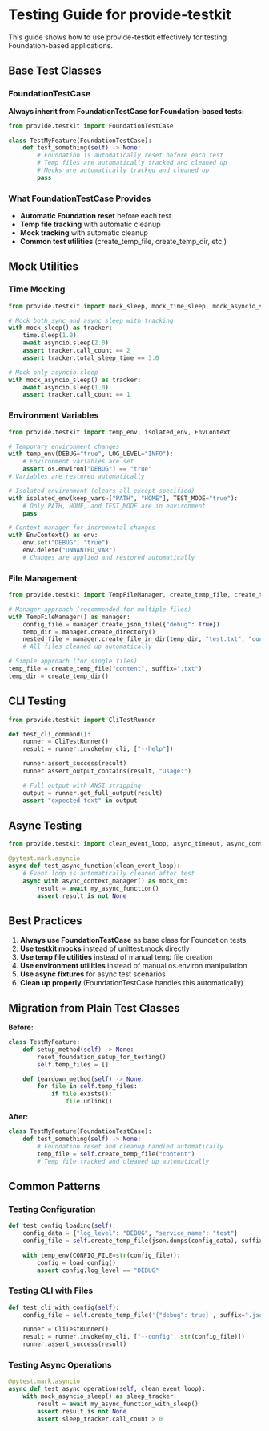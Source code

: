 # Testing Guide for provide-testkit

This guide shows how to use provide-testkit effectively for testing Foundation-based applications.

## Base Test Classes

### FoundationTestCase

**Always inherit from FoundationTestCase for Foundation-based tests:**

```python
from provide.testkit import FoundationTestCase

class TestMyFeature(FoundationTestCase):
    def test_something(self) -> None:
        # Foundation is automatically reset before each test
        # Temp files are automatically tracked and cleaned up
        # Mocks are automatically tracked and cleaned up
        pass
```

### What FoundationTestCase Provides

- **Automatic Foundation reset** before each test
- **Temp file tracking** with automatic cleanup
- **Mock tracking** with automatic cleanup
- **Common test utilities** (create_temp_file, create_temp_dir, etc.)

## Mock Utilities

### Time Mocking

```python
from provide.testkit import mock_sleep, mock_time_sleep, mock_asyncio_sleep

# Mock both sync and async sleep with tracking
with mock_sleep() as tracker:
    time.sleep(1.0)
    await asyncio.sleep(2.0)
    assert tracker.call_count == 2
    assert tracker.total_sleep_time == 3.0

# Mock only asyncio.sleep
with mock_asyncio_sleep() as tracker:
    await asyncio.sleep(1.0)
    assert tracker.call_count == 1
```

### Environment Variables

```python
from provide.testkit import temp_env, isolated_env, EnvContext

# Temporary environment changes
with temp_env(DEBUG="true", LOG_LEVEL="INFO"):
    # Environment variables are set
    assert os.environ["DEBUG"] == "true"
# Variables are restored automatically

# Isolated environment (clears all except specified)
with isolated_env(keep_vars=["PATH", "HOME"], TEST_MODE="true"):
    # Only PATH, HOME, and TEST_MODE are in environment
    pass

# Context manager for incremental changes
with EnvContext() as env:
    env.set("DEBUG", "true")
    env.delete("UNWANTED_VAR")
    # Changes are applied and restored automatically
```

### File Management

```python
from provide.testkit import TempFileManager, create_temp_file, create_temp_dir

# Manager approach (recommended for multiple files)
with TempFileManager() as manager:
    config_file = manager.create_json_file({"debug": True})
    temp_dir = manager.create_directory()
    nested_file = manager.create_file_in_dir(temp_dir, "test.txt", "content")
    # All files cleaned up automatically

# Simple approach (for single files)
temp_file = create_temp_file("content", suffix=".txt")
temp_dir = create_temp_dir()
```

## CLI Testing

```python
from provide.testkit import CliTestRunner

def test_cli_command():
    runner = CliTestRunner()
    result = runner.invoke(my_cli, ["--help"])

    runner.assert_success(result)
    runner.assert_output_contains(result, "Usage:")

    # Full output with ANSI stripping
    output = runner.get_full_output(result)
    assert "expected text" in output
```

## Async Testing

```python
from provide.testkit import clean_event_loop, async_timeout, async_context_manager

@pytest.mark.asyncio
async def test_async_function(clean_event_loop):
    # Event loop is automatically cleaned after test
    async with async_context_manager() as mock_cm:
        result = await my_async_function()
        assert result is not None
```

## Best Practices

1. **Always use FoundationTestCase** as base class for Foundation tests
2. **Use testkit mocks** instead of unittest.mock directly
3. **Use temp file utilities** instead of manual temp file creation
4. **Use environment utilities** instead of manual os.environ manipulation
5. **Use async fixtures** for async test scenarios
6. **Clean up properly** (FoundationTestCase handles this automatically)

## Migration from Plain Test Classes

**Before:**
```python
class TestMyFeature:
    def setup_method(self) -> None:
        reset_foundation_setup_for_testing()
        self.temp_files = []

    def teardown_method(self) -> None:
        for file in self.temp_files:
            if file.exists():
                file.unlink()
```

**After:**
```python
class TestMyFeature(FoundationTestCase):
    def test_something(self) -> None:
        # Foundation reset and cleanup handled automatically
        temp_file = self.create_temp_file("content")
        # Temp file tracked and cleaned up automatically
```

## Common Patterns

### Testing Configuration

```python
def test_config_loading(self):
    config_data = {"log_level": "DEBUG", "service_name": "test"}
    config_file = self.create_temp_file(json.dumps(config_data), suffix=".json")

    with temp_env(CONFIG_FILE=str(config_file)):
        config = load_config()
        assert config.log_level == "DEBUG"
```

### Testing CLI with Files

```python
def test_cli_with_config(self):
    config_file = self.create_temp_file('{"debug": true}', suffix=".json")

    runner = CliTestRunner()
    result = runner.invoke(my_cli, ["--config", str(config_file)])
    runner.assert_success(result)
```

### Testing Async Operations

```python
@pytest.mark.asyncio
async def test_async_operation(self, clean_event_loop):
    with mock_asyncio_sleep() as sleep_tracker:
        result = await my_async_function_with_sleep()
        assert result is not None
        assert sleep_tracker.call_count > 0
```